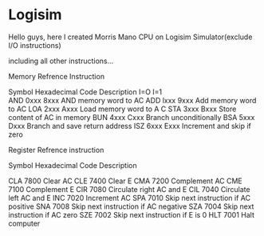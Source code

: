 # Logisim
Hello guys, here I created Morris Mano CPU on Logisim Simulator(exclude I/O instructions)

including all other instructions...

Memory Refrence Instruction

Symbol   Hexadecimal Code	Description
	 	I=O  I=1  		
AND 		0xxx 8xxx 		AND memory word to AC
ADD 		lxxx 9xxx 		Add memory word to AC
LOA 		2xxx Axxx 		Load memory word to A C
STA 		3xxx Bxxx 		Store content of AC in memory
BUN 		4xxx Cxxx 		Branch unconditionally
BSA 		5xxx Dxxx 		Branch and save return address
ISZ 		6xxx Exxx 		Increment and skip if zero

Register Refrence instruction

Symbol   Hexadecimal Code	Description

CLA 		7800 			Clear AC
CLE 		7400 			Clear E
CMA 		7200 			Complement AC
CME 		7100 			Complement E
CIR 		7080 			Circulate right AC and E
CIL 		7040 			Circulate left AC and E
INC 		7020 			Increment AC
SPA 		7010 			Skip next instruction if AC positive
SNA 		7008 			Skip next instruction if AC negative
SZA 		7004 			Skip next instruction if AC zero
SZE 		7002 			Skip next instruction if E is 0
HLT 		7001 			Halt computer
